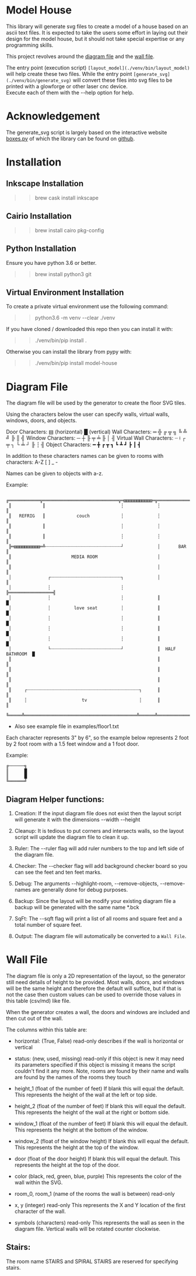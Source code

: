 Model House
===========

This library will generate svg files to create a model of a house based on an 
ascii text files.  It is expected to take the users some effort in laying out
their design for the model house, but it should not take special expertise or
any programming skills.  

This project revolves around the [diagram file](./example/floor1.txt) and 
the [wall file](./example/wall_height.md).  

The entry point (execution script) ``[layout_model](./venv/bin/layout_model)`` 
will help create these two files.  While the entry point 
``[generate_svg](./venv/bin/generate_svg)`` will convert these files into 
svg files to be printed with a glowforge or other laser cnc device.  
Execute each of them with the --help option for help.


Acknowledgement
===============

The generate_svg script is largely based on the interactive website 
[boxes.py](https://www.festi.info/boxes.py) of which the library can be found on 
[github](https://github.com/florianfesti/boxes).


Installation
============

Inkscape  Installation
----------------------
>> brew cask install inkscape


Cairio Installation
-------------------
>> brew install cairo pkg-config


Python Installation
-------------------
Ensure you have python 3.6 or better.
>> brew install python3 git


Virtual Environment Installation
--------------------------------
To create a private virtual environment use the following command:
>> python3.6 -m venv --clear ./venv

If you have cloned / downloaded this repo then you can install it with:
>> ./venv/bin/pip install .

Otherwise you can install the library from pypy with:
>> ./venv/bin/pip install model-house


Diagram File
============
The diagram file will be used by the generator to create the floor SVG tiles.

Using the characters below the user can specify walls, virtual walls, windows,
doors, and objects.

Door Characters:          ▤ (horizontal) █ (vertical)
Wall Characters:          ═ ╬ ╔ ╦ ╗ ╚ ╩ ╝ ╠ ║ ╣
Window Characters:        ─ ┼ ╟ ╤     ╧   ╟ │ ╢
Virtual Wall Characters:  ┈ ⟊ ┌ ╤ ┐ └ ╧ ┘ ╟ ┆ ╢
Object Characters:        ━ ╋ ┏ ┳ ┓ ┗ ┻ ┛ ┣ ┃ ┫

In addition to these characters names can be given to rooms with characters:
A-Z [ ] _ -

Names can be given to objects with a-z.

Example:
```
 ╔════════════╦═════════════════════════════╦═▤▤▤▤▤▤▤▤▤▤▤═╦═════════════════╗
 ║            ║                             ┆             ┆                 ║
 ║   REFRIG   ║            couch            ┆             ┆                 ║
 ║            ║                             ┆             ┆                 ║
 ║            ║                             ┆             ┆                 ║
 ╠═▤▤▤▤▤▤▤▤▤▤═╩┈┈┈┈┈┈┈┈┈┈┈┈┈┈┈┈┈┈┈┈┈┈┈┈┈┈┈┈┈┘             │       BAR       ║
 ║                       MEDIA ROOM                       │                 ║
 ║                                                        │                 ║
 │              ┌┈┈┈┈┈┈┈┈┈┈┈┈┈┈┈┈┈┈┈┈┈┈┈┈┈┈┈┐             │                 ║
 │              ┆                           ┆             ╠═════════════════╣
 │              ┆                           ┆             ║                 █
 │              ┆         love seat         ┆             ║                 █
 │              ┆                           ┆             ║                 █
 │              ┆                           ┆             ║                 █
 │              ┆                           ┆             ║                 █
 │              └┈┈┈┈┈┈┈┈┈┈┈┈┈┈┈┈┈┈┈┈┈┈┈┈┈┈┈┘             ║  HALF BATHROOM  █
 ║                                                        ║                 ║
 ║                                                        ║                 ║
 ║                                                        ║                 ║
 ║     ┌┈┈┈┈┈┈┈┈┈┈┈┈┈┈┈┈┈┈┈┈┈┈┈┈┈┈┈┈┈┈┈┈┈┈┈┈┈┈┈┈┈┈┈┐      ║                 ║
 ║     ┆                     tv                    ┆      ║                 ║
 ╚═════╩═══════════════════════════════════════════╩══════╩═════════════════╝
```
* Also see example file in examples/floor1.txt

Each character represents 3" by 6", so the example below represents 2 foot by
2 foot room with a 1.5 feet window and a 1 foot door.

Example:
```
╔──────╗
║      █
║      █
╚══════╝

```

Diagram Helper functions:
-------------------------

1. Creation: If the input diagram file does not exist then the layout script
             will generate it with the dimensions --width --height

2. Cleanup: It is tedious to put corners and intersects walls, so the layout
            script will update the diagram file to clean it up.

3. Ruler:   The --ruler flag will add ruler numbers to the top and left side
            of the diagram file.

4. Checker: The --checker flag will add background checker board so you can
            see the feet and ten feet marks.

5. Debug:   The arguments --highlight-room, --remove-objects, --remove-names are
            generally done for debug purposes.

6. Backup:  Since the layout will be modify your existing diagram file a backup
            will be generated with the same name *.bck

7. SqFt:    The --sqft flag will print a list of all rooms and square feet and
            a total number of square feet.

8. Output:  The diagram file will automatically be converted to a ``Wall File``.


Wall File
=========

The diagram file is only a 2D representation of the layout, so the generator
still need details of height to be provided.  Most walls, doors, and windows
will be the same height and therefore the default will suffice, but if that is
not the case then custom values can be used to override those values in this
table (csv/md) like file.

When the generator creates a wall, the doors and windows are included and then
cut out of the wall.


The columns within this table are:
- horizontal:
    (True, False)
    read-only
    describes if the wall is horizontal or vertical

- status:
    (new, used, missing)
    read-only
    if this object is new it may need its parameters specified
    if this object is missing it means the script couldn't find it any more.
    Note, rooms are found by their name and walls are found by the names of
    the rooms they touch

- height_1
    (float of the number of feet)
    If blank this will equal the default.
    This represents the height of the wall at the left or top side.

- height_2
    (float of the number of feet)
    If blank this will equal the default.
    This represents the height of the wall at the right or bottom side.

- window_1
    (float of the number of feet)
    If blank this will equal the default.
    This represents the height at the bottom of the window.

- window_2
    (float of the window height)
    If blank this will equal the default.
    This represents the height at the top of the window.

- door
    (float of the door height)
    If blank this will equal the default.
    This represents the height at the top of the door.

- color
    (black, red, green, blue, purple)
    This represents the color of the wall within the SVG.

- room_0, room_1
    (name of the rooms the wall is between)
    read-only

- x, y
    (integer)
    read-only
    This represents the X and Y location of the first character of the wall.

- symbols
    (characters)
    read-only
    This represents the wall as seen in the diagram file.
    Vertical walls will be rotated counter clockwise.


Stairs:
-------
The room name STAIRS and SPIRAL STAIRS are reserved for specifying stairs.


